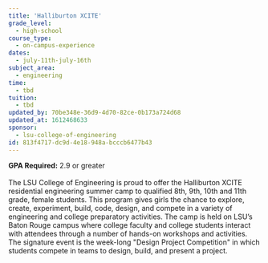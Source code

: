 ```yaml
---
title: 'Halliburton XCITE'
grade_level:
  - high-school
course_type:
  - on-campus-experience
dates:
  - july-11th-july-16th
subject_area:
  - engineering
time:
  - tbd
tuition:
  - tbd
updated_by: 70be348e-36d9-4d70-82ce-0b173a724d68
updated_at: 1612468633
sponsor:
  - lsu-college-of-engineering
id: 813f4717-dc9d-4e18-948a-bcccb6477b43
---
```

<b>GPA Required:</b> 2.9 or greater<br><br>
The LSU College of Engineering is proud to offer the Halliburton XCITE residential engineering summer camp to qualified 8th, 9th, 10th and 11th grade, female students. This program gives girls the chance to explore, create, experiment, build, code, design, and compete in a variety of engineering and college preparatory activities. The camp is held on LSU’s Baton Rouge campus where college faculty and college students interact with attendees through a number of hands-on workshops and activities. The signature event is the week-long "Design Project Competition" in which students compete in teams to design, build, and present a project.